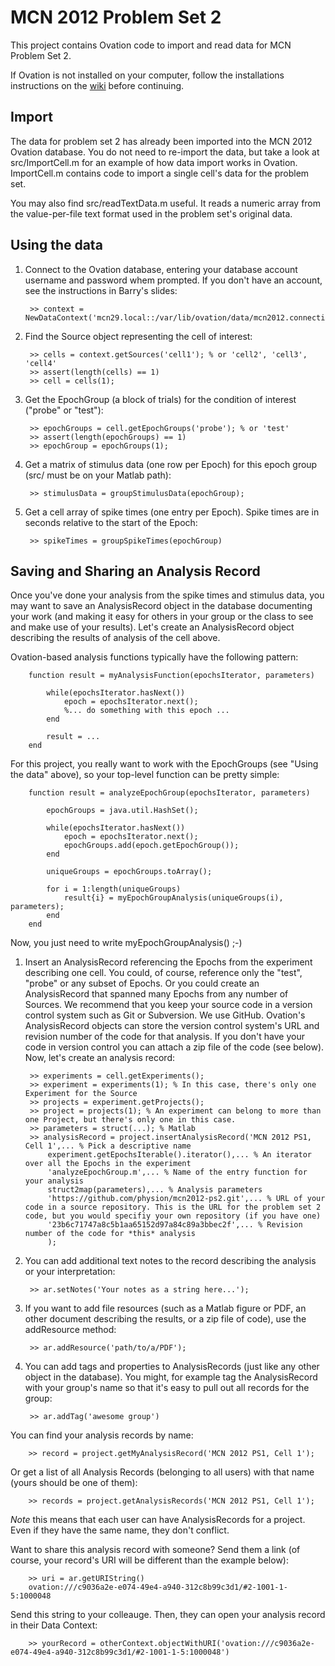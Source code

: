MCN 2012 Problem Set 2
======================

This project contains Ovation code to import and read data for MCN Problem Set 2.

If Ovation is not installed on your computer, follow the installations instructions on the [wiki](wiki/Home) before continuing.


Import
------

The data for problem set 2 has already been imported into the MCN 2012 Ovation database. You do not need to re-import the data, but take a look at src/ImportCell.m for an example of how data import works in Ovation. ImportCell.m contains code to import a single cell's data for the problem set. 

You may also find src/readTextData.m useful. It reads a numeric array from the value-per-file text format used in the problem set's original data.


Using the data
--------------

1. Connect to the Ovation database, entering your database account username and password whem prompted. If you don't have an account, see the instructions in Barry's slides:

		>> context = NewDataContext('mcn29.local::/var/lib/ovation/data/mcn2012.connection');

1. Find the Source object representing the cell of interest:

		>> cells = context.getSources('cell1'); % or 'cell2', 'cell3', 'cell4'
		>> assert(length(cells) == 1)
		>> cell = cells(1);

1. Get the EpochGroup (a block of trials) for the condition of interest ("probe" or "test"):

		>> epochGroups = cell.getEpochGroups('probe'); % or 'test'
		>> assert(length(epochGroups) == 1)
		>> epochGroup = epochGroups(1);

1. Get a matrix of stimulus data (one row per Epoch) for this epoch group (src/ must be on your Matlab path):

		>> stimulusData = groupStimulusData(epochGroup);

1. Get a cell array of spike times (one entry per Epoch). Spike times are in seconds relative to the start of the Epoch:

		>> spikeTimes = groupSpikeTimes(epochGroup)


Saving and Sharing an Analysis Record
-------------------------------------

Once you've done your analysis from the spike times and stimulus data, you may want to save an AnalysisRecord object in the database documenting your work (and making it easy for others in your group or the class to see and make use of your results). Let's create an AnalysisRecord object describing the results of analysis of the cell above.

Ovation-based analysis functions typically have the following pattern:

		function result = myAnalysisFunction(epochsIterator, parameters)

			while(epochsIterator.hasNext())
				epoch = epochsIterator.next();
				%... do something with this epoch ...
			end

			result = ...
		end


For this project, you really want to work with the EpochGroups (see "Using the data" above), so your top-level function can be pretty simple:

		function result = analyzeEpochGroup(epochsIterator, parameters)

			epochGroups = java.util.HashSet();

			while(epochsIterator.hasNext())
				epoch = epochsIterator.next();
				epochGroups.add(epoch.getEpochGroup());
			end

			uniqueGroups = epochGroups.toArray();

			for i = 1:length(uniqueGroups)
				result{i} = myEpochGroupAnalysis(uniqueGroups(i), parameters);
			end
		end

Now, you just need to write myEpochGroupAnalysis() ;-)

1. Insert an AnalysisRecord referencing the Epochs from the experiment describing one cell. You could, of course, reference only the "test", "probe" or any subset of Epochs. Or you could create an AnalysisRecord that spanned many Epochs from any number of Sources. We recommend that you keep your source code in a version control system such as Git or Subversion. We use GitHub. Ovation's AnalysisRecord objects can store the version control system's URL and revision number of the code for that analysis. If you don't have your code in version control you can attach a zip file of the code (see below). Now, let's create an analysis record:

		>> experiments = cell.getExperiments();
		>> experiment = experiments(1); % In this case, there's only one Experiment for the Source
		>> projects = experiment.getProjects();
		>> project = projects(1); % An experiment can belong to more than one Project, but there's only one in this case.
		>> parameters = struct(...); % Matlab 
		>> analysisRecord = project.insertAnalysisRecord('MCN 2012 PS1, Cell 1',... % Pick a descriptive name
			experiment.getEpochsIterable().iterator(),... % An iterator over all the Epochs in the experiment
			'analyzeEpochGroup.m',... % Name of the entry function for your analysis
			struct2map(parameters),... % Analysis parameters
			'https://github.com/physion/mcn2012-ps2.git',... % URL of your code in a source repository. This is the URL for the problem set 2 code, but you would specifiy your own repository (if you have one)
			'23b6c71747a8c5b1aa65152d97a84c89a3bbec2f',... % Revision number of the code for *this* analysis
			);

2. You can add additional text notes to the record describing the analysis or your interpretation:

		>> ar.setNotes('Your notes as a string here...');

3. If you want to add file resources (such as a Matlab figure or PDF, an other document describing the results, or a zip file of code), use the addResource method:

		>> ar.addResource('path/to/a/PDF');

4. You can add tags and properties to AnalysisRecords (just like any other object in the database). You might, for example tag the AnalysisRecord with your group's name so that it's easy to pull out all records for the group:

		>> ar.addTag('awesome group')


You can find your analysis records by name:

		>> record = project.getMyAnalysisRecord('MCN 2012 PS1, Cell 1');

Or get a list of all Analysis Records (belonging to all users) with that name (yours should be one of them):

		>> records = project.getAnalysisRecords('MCN 2012 PS1, Cell 1');

*Note* this means that each user can have AnalysisRecords for a project. Even if they have the same name, they don't conflict.

Want to share this analysis record with someone? Send them a link (of course, your record's URI will be different than the example below):

		>> uri = ar.getURIString()
		ovation:///c9036a2e-e074-49e4-a940-312c8b99c3d1/#2-1001-1-5:1000048

Send this string to your colleauge. Then, they can open your analysis record in their Data Context:

		>> yourRecord = otherContext.objectWithURI('ovation:///c9036a2e-e074-49e4-a940-312c8b99c3d1/#2-1001-1-5:1000048')